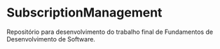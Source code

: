 # SubscriptionManagement
Repositório para desenvolvimento do trabalho final de Fundamentos de Desenvolvimento de Software.
